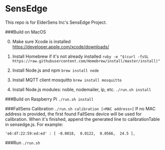 
SensEdge
========

This repo is for ElderSens Inc's SensEdge Project.

###Build on MacOS

0. Make sure Xcode is installed
https://developer.apple.com/xcode/downloads/

1. Install Homebrew if it's not already installed
`ruby -e "$(curl -fsSL https://raw.githubusercontent.com/Homebrew/install/master/install)"`

2. Install Node.js and npm
`brew install node`

3. Install MQTT client mosquitto
`brew install mosquitto`

4. Install Node.js modules: noble, nodemailer, ip, etc.
`./run.sh install`

###Build on Raspberry Pi
`./run.sh install`

###FallSens Calibration
`./run.sh calibration [<MAC address>]`
If no MAC address is provided, the first found FallSens device will be used for calibration.
When it's finished, append the generated line to calibrationTable in sensedge.js. For example:

`'e6:d7:22:59:ed:ed' : [ -0.0018,  0.0122,  0.0566,  24.5 ],`

###Run
`./run.sh`
